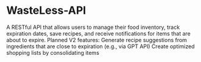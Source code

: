 # WasteLess-API
A RESTful API that allows users to manage their food inventory, track expiration dates, save recipes, and receive notifications for items that are about to expire.  Planned V2 features:  Generate recipe suggestions from ingredients that are close to expiration (e.g., via GPT API)  Create optimized shopping lists by consolidating items
